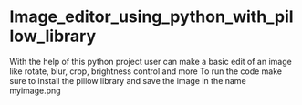 # Image_editor_using_python_with_pillow_library
With the help of this python project user can make a basic edit of an image like rotate, blur, crop, brightness control and more 
To run the code make sure to install the pillow library and save the image in the name myimage.png
